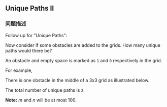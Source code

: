 ## Unique Paths II  
### 问题描述
Follow up for "Unique Paths":

Now consider if some obstacles are added to the grids. How many unique paths would there be?

An obstacle and empty space is marked as `1` and `0` respectively in the grid.

For example,<br />
<p>There is one obstacle in the middle of a 3x3 grid as illustrated below.

The total number of unique paths is `2`.

**Note:** *m* and *n* will be at most 100.
